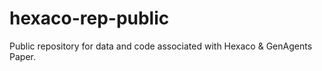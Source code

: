 # hexaco-rep-public
Public repository for data and code associated with Hexaco &amp; GenAgents Paper.
